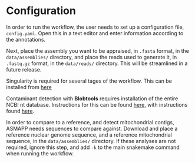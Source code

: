 # Configuration

In order to run the workflow, the user needs to set up a configuration file, `config.yaml`. Open this in a text editor and enter information according to the annotations. 

Next, place the assembly you want to be appraised, in `.fasta` format, in the `data/assemblies/` directory, and place the reads used to generate it, in `.fastq.gz` format, in the `data/reads/` directory. This will be streamlined in a future release.

Singularity is required for several tages of the workflow. This can be installed from [here](https://docs.sylabs.io/guides/3.0/user-guide/installation.html)

Contaminant detection with __Blobtools__ requires installation of the entire NCBI nt database. Instructions for this can be found [here](https://ftp.ncbi.nlm.nih.gov/blast/db/), with instructions found [here](https://ftp.ncbi.nlm.nih.gov/blast/documents/blastdb.html). 

In order to compare to a reference, and detect mitochondrial contigs, ASMAPP needs sequences to compare against.
Download and place a reference nuclear genome sequence, and a reference mitochondrial sequence, in the `data/assemblies/` directory. If these analyses are not required, ignore this step, and add `-k` to the main snakemake command when running the workflow.
